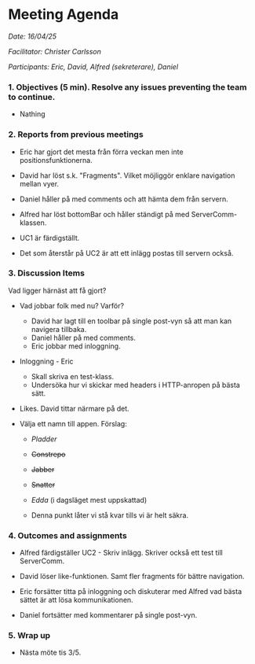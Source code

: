 # Meeting Agenda

*Date: 16/04/25*

*Facilitator: Christer Carlsson*

*Participants: Eric, David, Alfred (sekreterare), Daniel*

### 1. Objectives (5 min). Resolve any issues preventing the team to continue.

  * Nathing

### 2. Reports from previous meetings

  * Eric har gjort det mesta från förra veckan men inte positionsfunktionerna.

  * David har löst s.k. "Fragments". Vilket möjliggör enklare navigation mellan vyer.

  * Daniel håller på med comments och att hämta dem från servern.

  * Alfred har löst bottomBar och håller ständigt på med ServerComm-klassen.

  * UC1 är färdigställt.

  * Det som återstår på UC2 är att ett inlägg postas till servern också.

### 3. Discussion Items

  Vad ligger härnäst att få gjort?

  * Vad jobbar folk med nu? Varför?
    * David har lagt till en toolbar på single post-vyn så att man kan navigera tillbaka.
    * Daniel håller på med comments.
    * Eric jobbar med inloggning.

  * Inloggning - Eric
    * Skall skriva en test-klass.
    * Undersöka hur vi skickar med headers i HTTP-anropen på bästa sätt.

  * Likes. David tittar närmare på det.

  * Välja ett namn till appen. Förslag:
    * *Pladder*
    * ~~Constrepo~~
    * ~~Jabber~~
    * ~~Snatter~~
    * *Edda* (i dagsläget mest uppskattad)

    * Denna punkt låter vi stå kvar tills vi är helt säkra.
 

### 4. Outcomes and assignments

  * Alfred färdigställer UC2 - Skriv inlägg. Skriver också ett test till ServerComm.

  * David löser like-funktionen. Samt fler fragments för bättre navigation.

  * Eric forsätter titta på inloggning och diskuterar med Alfred vad bästa sättet är att lösa kommunikationen.

  * Daniel fortsätter med kommentarer på single post-vyn.

### 5. Wrap up

  * Nästa möte tis 3/5.
